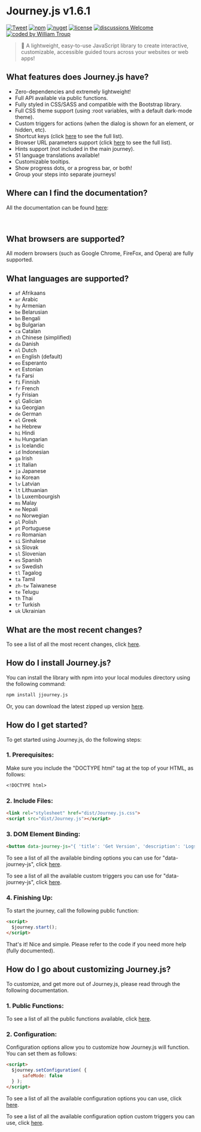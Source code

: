 # Journey.js v1.6.1

[![Tweet](https://img.shields.io/twitter/url/http/shields.io.svg?style=social)](https://twitter.com/intent/tweet?text=Journey.js%2C%20a%20free%20JavaScript%journey%builder&url=https://github.com/williamtroup/Journey.js&hashtags=javascript,html,journey,guide)
[![npm](https://img.shields.io/badge/npmjs-v1.6.1-blue)](https://www.npmjs.com/package/jjourney.js)
[![nuget](https://img.shields.io/badge/nuget-v1.6.1-purple)](https://www.nuget.org/packages/jJourney.js/)
[![license](https://img.shields.io/badge/license-MIT-green)](https://github.com/williamtroup/Journey.js/blob/main/LICENSE.txt)
[![discussions Welcome](https://img.shields.io/badge/discussions-Welcome-red)](https://github.com/williamtroup/Journey.js/discussions)
[![coded by William Troup](https://img.shields.io/badge/coded_by-William_Troup-yellow)](https://www.william-troup.com/)

> 🚶 A lightweight, easy-to-use JavaScript library to create interactive, customizable, accessible guided tours across your websites or web apps!


## What features does Journey.js have?

- Zero-dependencies and extremely lightweight!
- Full API available via public functions.
- Fully styled in CSS/SASS and compatible with the Bootstrap library.
- Full CSS theme support (using :root variables, with a default dark-mode theme).
- Custom triggers for actions (when the dialog is shown for an element, or hidden, etc).
- Shortcut keys (click [here](https://www.william-troup.com/journey-js/documentation/shortcut-keys.html) to see the full list).
- Browser URL parameters support (click [here](https://www.william-troup.com/journey-js/documentation/browser-parameters.html) to see the full list).
- Hints support (not included in the main journey).
- 51 language translations available!
- Customizable tooltips.
- Show progress dots, or a progress bar, or both!
- Group your steps into separate journeys!


## Where can I find the documentation?

All the documentation can be found [here](https://www.william-troup.com/journey-js/documentation/index.html):  
<br>
<br>


## What browsers are supported?

All modern browsers (such as Google Chrome, FireFox, and Opera) are fully supported.


## What languages are supported?

- `af` Afrikaans
- `ar` Arabic
- `hy` Armenian
- `be` Belarusian
- `bn` Bengali
- `bg` Bulgarian
- `ca` Catalan
- `zh` Chinese (simplified)
- `da` Danish
- `nl` Dutch
- `en` English (default)
- `eo` Esperanto
- `et` Estonian
- `fa` Farsi
- `fi` Finnish
- `fr` French
- `fy` Frisian
- `gl` Galician
- `ka` Georgian
- `de` German
- `el` Greek
- `he` Hebrew
- `hi` Hindi
- `hu` Hungarian
- `is` Icelandic
- `id` Indonesian
- `ga` Irish
- `it` Italian
- `ja` Japanese
- `ko` Korean
- `lv` Latvian
- `lt` Lithuanian
- `lb` Luxembourgish
- `ms` Malay
- `ne` Nepali
- `no` Norwegian
- `pl` Polish
- `pt` Portuguese
- `ro` Romanian
- `si` Sinhalese
- `sk` Slovak
- `sl` Slovenian
- `es` Spanish
- `sv` Swedish
- `tl` Tagalog
- `ta` Tamil
- `zh-tw` Taiwanese
- `te` Telugu
- `th` Thai
- `tr` Turkish
- `uk` Ukrainian


## What are the most recent changes?

To see a list of all the most recent changes, click [here](https://www.william-troup.com/journey-js/documentation/recent-changes.html).


## How do I install Journey.js?

You can install the library with npm into your local modules directory using the following command:

```markdown
npm install jjourney.js
```

Or, you can download the latest zipped up version [here](https://www.william-troup.com/journey-js/download.html).


## How do I get started?

To get started using Journey.js, do the following steps:

### 1. Prerequisites:

Make sure you include the "DOCTYPE html" tag at the top of your HTML, as follows:

```markdown
<!DOCTYPE html>
```

### 2. Include Files:

```markdown
<link rel="stylesheet" href="dist/Journey.js.css">
<script src="dist/Journey.js"></script>
```

### 3. DOM Element Binding:

```markdown
<button data-journey-js="{ 'title': 'Get Version', 'description': 'Logs the current version of Journey.js to the developers console.', 'order': 6 }" onclick="console.log( $journey.getVersion() );">Get Version</button>
```

To see a list of all the available binding options you can use for "data-journey-js", click [here](https://www.william-troup.com/journey-js/documentation/binding-options.html).

To see a list of all the available custom triggers you can use for "data-journey-js", click [here](https://www.william-troup.com/journey-js/documentation/binding-options-custom-triggers.html).


### 4. Finishing Up:

To start the journey, call the following public function:

```markdown
<script> 
  $journey.start();
</script>
```

That's it! Nice and simple. Please refer to the code if you need more help (fully documented).


## How do I go about customizing Journey.js?

To customize, and get more out of Journey.js, please read through the following documentation.


### 1. Public Functions:

To see a list of all the public functions available, click [here](https://www.william-troup.com/journey-js/documentation/public-functions.html).


### 2. Configuration:

Configuration options allow you to customize how Journey.js will function.  You can set them as follows:

```markdown
<script> 
  $journey.setConfiguration( {
      safeMode: false
  } );
</script>
```

To see a list of all the available configuration options you can use, click [here](https://www.william-troup.com/journey-js/documentation/options.html).

To see a list of all the available configuration option custom triggers you can use, click [here](https://www.william-troup.com/journey-js/documentation/custom-triggers.html).